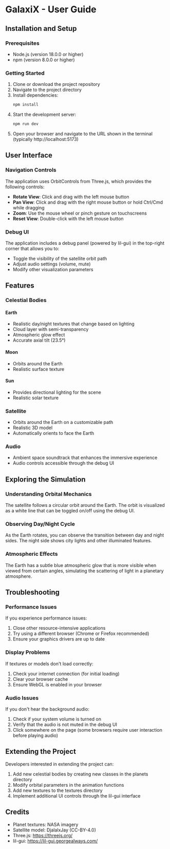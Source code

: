 # GalaxiX - User Guide

## Installation and Setup

### Prerequisites

- Node.js (version 18.0.0 or higher)
- npm (version 8.0.0 or higher)

### Getting Started

1. Clone or download the project repository
2. Navigate to the project directory
3. Install dependencies:
   ```bash
   npm install
   ```
4. Start the development server:
   ```bash
   npm run dev
   ```
5. Open your browser and navigate to the URL shown in the terminal (typically http://localhost:5173)

## User Interface

### Navigation Controls

The application uses OrbitControls from Three.js, which provides the following controls:

- **Rotate View**: Click and drag with the left mouse button
- **Pan View**: Click and drag with the right mouse button or hold Ctrl/Cmd while dragging
- **Zoom**: Use the mouse wheel or pinch gesture on touchscreens
- **Reset View**: Double-click with the left mouse button

### Debug UI

The application includes a debug panel (powered by lil-gui) in the top-right corner that allows you to:

- Toggle the visibility of the satellite orbit path
- Adjust audio settings (volume, mute)
- Modify other visualization parameters

## Features

### Celestial Bodies

#### Earth

- Realistic day/night textures that change based on lighting
- Cloud layer with semi-transparency
- Atmospheric glow effect
- Accurate axial tilt (23.5°)

#### Moon

- Orbits around the Earth
- Realistic surface texture

#### Sun

- Provides directional lighting for the scene
- Realistic solar texture

### Satellite

- Orbits around the Earth on a customizable path
- Realistic 3D model
- Automatically orients to face the Earth

### Audio

- Ambient space soundtrack that enhances the immersive experience
- Audio controls accessible through the debug UI

## Exploring the Simulation

### Understanding Orbital Mechanics

The satellite follows a circular orbit around the Earth. The orbit is visualized as a white line that can be toggled on/off using the debug UI.

### Observing Day/Night Cycle

As the Earth rotates, you can observe the transition between day and night sides. The night side shows city lights and other illuminated features.

### Atmospheric Effects

The Earth has a subtle blue atmospheric glow that is more visible when viewed from certain angles, simulating the scattering of light in a planetary atmosphere.

## Troubleshooting

### Performance Issues

If you experience performance issues:

1. Close other resource-intensive applications
2. Try using a different browser (Chrome or Firefox recommended)
3. Ensure your graphics drivers are up to date

### Display Problems

If textures or models don't load correctly:

1. Check your internet connection (for initial loading)
2. Clear your browser cache
3. Ensure WebGL is enabled in your browser

### Audio Issues

If you don't hear the background audio:

1. Check if your system volume is turned on
2. Verify that the audio is not muted in the debug UI
3. Click somewhere on the page (some browsers require user interaction before playing audio)

## Extending the Project

Developers interested in extending the project can:

1. Add new celestial bodies by creating new classes in the planets directory
2. Modify orbital parameters in the animation functions
3. Add new textures to the textures directory
4. Implement additional UI controls through the lil-gui interface

## Credits

- Planet textures: NASA imagery
- Satellite model: DjalalxJay (CC-BY-4.0)
- Three.js: https://threejs.org/
- lil-gui: https://lil-gui.georgealways.com/
